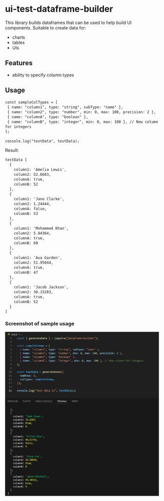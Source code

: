 # ui-test-dataframe-builder

This library builds dataframes that can be used to help build UI components.
Suitable to create data for:

- charts
- tables
- UIs

## Features

- ability to specify column types

## Usage

```
const sampleColTypes = [
 { name: "column1", type: "string", subType: "name" },
 { name: "column2", type: "number", min: 0, max: 100, precision: 2 },
 { name: "columnA", type: "boolean" },
 { name: "columnB", type: "integer", min: 0, max: 100 }, // New column for integers
];
```

`console.log("testData", testData);`

Result:

```
testData [
  {
    column1: 'Amelia Lewis',
    column2: 52.6683,
    columnA: true,
    columnB: 52
  },
  {
    column1: 'Jane Clarke',
    column2: 1.24444,
    columnA: false,
    columnB: 53
  },
  {
    column1: 'Mohammed Khan',
    column2: 5.84364,
    columnA: true,
    columnB: 60
  },
  {
    column1: 'Ava Garden',
    column2: 51.95044,
    columnA: true,
    columnB: 47
  },
  {
    column1: 'Jacob Jackson',
    column2: 30.15283,
    columnA: true,
    columnB: 52
  }
]
```

### Screenshot of sample usage

![Alt text](image.png)

